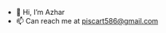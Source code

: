 - 👋 Hi, I’m Azhar
- 📫 Can reach me at piscart586@gmail.com

<!---
Muhda/Muhda is a ✨ special ✨ repository because its `README.md` (this file) appears on your GitHub profile.
You can click the Preview link to take a look at your changes.
--->
